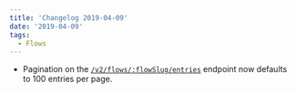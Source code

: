 ```yaml
---
title: 'Changelog 2019-04-09'
date: '2019-04-09'
tags:
  - Flows
---
```

- Pagination on the [`/v2/flows/:flowSlug/entries`](/docs/commerce-cloud/custom-data/custom-data-flows-api/entries/get-all-entries) endpoint now defaults to 100 entries per page.
